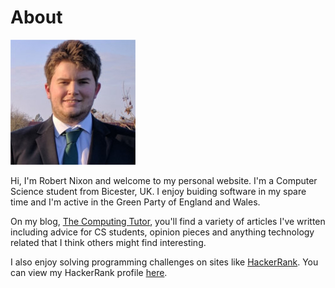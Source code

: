 # About

![Robert Nixon](/images/robertprofile.jpg)

Hi, I'm Robert Nixon and welcome to my personal website.
I'm a Computer Science student from Bicester, UK. I enjoy buiding software in my spare time and I'm active in the Green Party of England and Wales.

On my blog, [The Computing Tutor](https://computingtutor.blogspot.co.uk/), you'll find a variety of articles I've written including advice for CS students, opinion pieces and anything technology related that I think others might find interesting.

I also enjoy solving programming challenges on sites like [HackerRank](https://www.hackerrank.com). You can view my HackerRank profile [here](https://www.hackerrank.com/robertnixon). 
